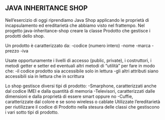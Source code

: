 ## JAVA INHERITANCE SHOP

Nell’esercizio di oggi riprendiamo Java Shop applicando le proprietà di incapsulamento ed ereditarietà che abbiamo visto nel frattempo.
Nel progetto java-inheritance-shop creare la classe Prodotto che gestisce i prodotti dello shop.

Un prodotto è caratterizzato da:
-codice (numero intero)
-nome
-marca
-prezzo
-iva

Usate opportunamente i livelli di accesso (public, private), i costruttori, i metodi getter e setter ed eventuali altri metodi di “utilità” per fare in modo che:
-il codice prodotto sia accessibile solo in lettura
-gli altri attributi siano accessibili sia in lettura che in scrittura

Lo shop gestisce diversi tipi di prodotto:
-Smarphone, caratterizzati anche dal codice IMEI e dalla quantità di memoria
-Televisori, caratterizzati dalle dimensioni e dalla proprietà di essere smart oppure no
-Cuffie, caratterizzate dal colore e se sono wireless o cablate
Utilizzate l’ereditarietà per riutilizzare il codice di Prodotto nella stesura delle classi che gestiscono i vari sotto tipi di prodotto.
